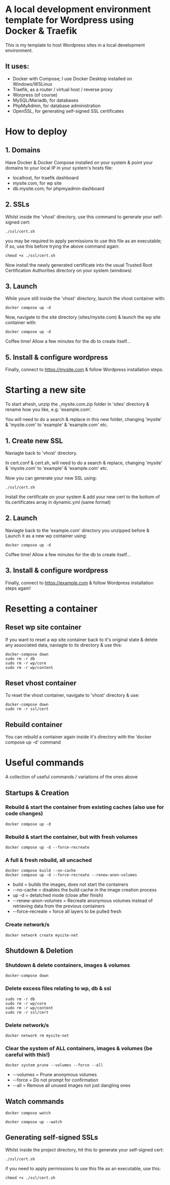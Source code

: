 # A local development environment template for Wordpress using Docker & Traefik

This is my template to host Wordpress sites in a local development environment.

## It uses:

- Docker with Compose; I use Docker Desktop installed on Windows/WSLinux
- Traefik, as a router / virtual host / reverse proxy
- Worpress (of course)
- MySQL/Mariadb, for databases
- PhpMyAdmin, for database administration
- OpenSSL, for generating self-signed SSL certificates

# How to deploy

## 1. Domains

Have Docker & Docker Compose installed on your system & point your domains to your local IP in your system's hosts file:

- localhost, for traefik dashboard
- mysite.com, for wp site
- db.mysite.com; for phpmyadmin dashboard

## 2. SSLs

Whilst inside the 'vhost' directory, use this command to generate your self-signed cert:

```
./ssl/cert.sh
```

you may be required to apply permissions to use this file as an executable; if so, use this before trying the above command again:

```
chmod +x ./ssl/cert.sh
```

Now install the newly generated certificate into the usual Trusted Root Certification Authorities directory on your system (windows)

## 3. Launch

While youre still inside the 'vhost' directory, launch the vhost container with:

```
docker compose up -d
```

Now, navigate to the site directory (sites/mysite.com) & launch the wp site container with:

```
docker compose up -d
```

Coffee time! Allow a few minutes for the db to create itself...

## 5. Install & configure wordpress

Finally, connect to https://mysite.com & follow Wordpress installation steps.










# Starting a new site

To start afresh, unzip the _mysite.com.zip folder in 'sites' directory & rename how you like, e.g: 'example.com'.

You will need to do a search & replace in this new folder, changing 'mysite' & 'mysite.com' to 'example' & 'example.com' etc.

## 1. Create new SSL

Naviagte back to 'vhost' directory.

In cert.conf & cert.sh, will need to do a search & replace, changing 'mysite' & 'mysite.com' to 'example' & 'example.com' etc.

Now you can generate your new SSL using:

```
./ssl/cert.sh
```

Install the certificate on your system & add your new cert to the bottom of tls.certificates array in dynamic.yml (same format)

## 2. Launch

Naviagte back to the 'example.com' directory you unzipped before & Launch it as a new wp container using:

```
docker compose up -d
```

Coffee time! Allow a few minutes for the db to create itself...

## 3. Install & configure wordpress

Finally, connect to https://example.com & follow Wordpress installation steps again!



















# Resetting a container

## Reset wp site container

If you want to reset a wp site container back to it's original state & delete any associated data, naviagte to its directory & use this:

```
docker-compose down
sudo rm -r db
sudo rm -r wp/core
sudo rm -r wp/content
```

## Reset vhost container

To reset the vhost container, navigate to 'vhost' directory & use:

```
docker-compose down
sudo rm -r ssl/cert
```

## Rebuild container

You can rebuild a container again inside it's directory with the 'docker compose up -d' command









# Useful commands

A collection of useful commands / variations of the ones above




## Startups & Creation

### Rebuild & start the container from existing caches (also use for code changes)

```
docker compose up -d
```

### Rebuild & start the container, but with fresh volumes

```
docker compose up -d --force-recreate
```

### A full & fresh rebuild, all uncached

```
docker compose build --no-cache
docker compose up -d --force-recreate --renew-anon-volumes
```

- build = builds the images, does not start the containers
- --no-cache = disables the build cache in the image creation process
- up -d = detatched mode (close after finish)
- --renew-anon-volumes = Recreate anonymous volumes instead of retrieving data from the previous containers
- --force-recreate = force all layers to be pulled fresh

### Create network/s

```
docker network create mysite-net
```








## Shutdown & Deletion

### Shutdown & delete containers, images & volumes

```
docker-compose down
```

### Delete excess files relating to wp, db & ssl

```
sudo rm -r db
sudo rm -r wp/core
sudo rm -r wp/content
sudo rm -r ssl/cert
```

### Delete network/s

```
docker network rm mysite-net
```

### Clear the system of ALL containers, images & volumes (be careful with this!)

```
docker system prune --volumes --force --all
```

- --volumes = Prune anonymous volumes
- --force = Do not prompt for confirmation
- --all = Remove all unused images not just dangling ones










## Watch commands

```
docker compose watch
```

```
docker compose up --watch
```







## Generating self-signed SSLs

Whilst inside the project directory, hit this to generate your self-signed cert:

```
./ssl/cert.sh
```

if you need to apply permissions to use this file as an executable, use this:

```
chmod +x ./ssl/cert.sh
```